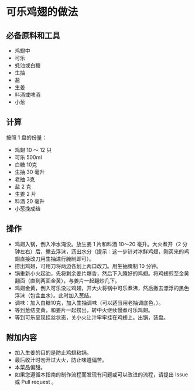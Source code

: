 # 可乐鸡翅的做法

## 必备原料和工具

* 鸡翅中
* 可乐
* 蚝油或白糖
* 生抽
* 盐
* 生姜
* 料酒或啤酒
* 小葱

## 计算

按照 1 盘的份量：

* 鸡翅 10 ～ 12 只
* 可乐 500ml
* 白糖 10克
* 生抽 30 毫升 
* 老抽 3克
* 盐 2 克
* 生姜 2 片
* 料酒 20 毫升
* 小葱挽成结

## 操作

* 鸡翅入锅，倒入冷水淹没。放生姜 1 片和料酒 10～20 毫升。大火煮开（2 分钟左右）后，撇去浮沫，沥出水分（提示：这一步针对冰鲜鸡翅，刚买来的鸡翅直接改刀用生抽进行腌制即可）。
* 捞出鸡翅，可用刀将两边各划上两口改刀。用生抽腌制 10 分钟。
* 锅重新小火起油，先将剩余姜片爆香，然后下入腌好的鸡翅。将鸡翅煎至金黄翻面（直到两面金黄），与姜片一起翻炒几下。
* 鸡翅金黄，倒入可乐没过鸡翅，开大火将锅中可乐煮沸，然后撇去漂浮的黑色浮沫（包含血水）。此时加入葱结。
* 调味：加入白糖10克，加入生抽调味（可以适当用老抽调底色，）。
* 等到葱结变黄，和姜片一起捞出，转中火继续慢煮可乐鸡翅。
* 等到可乐呈现挂丝状态，关小火让汁牢牢挂在鸡翅上。出锅，装盘。

## 附加内容

* 加入生姜的目的是防止鸡翅粘锅。
* 最后收汁时勿开过大火，防止味道偏苦。
* 本菜品偏甜。
* 如果您遵循本指南的制作流程而发现有问题或可以改进的流程，请提出 Issue 或 Pull request 。
